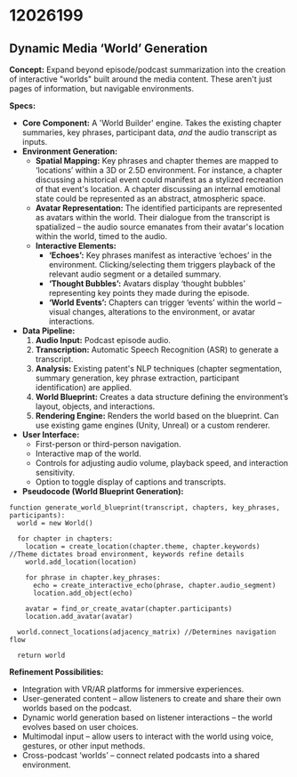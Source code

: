 # 12026199

## Dynamic Media ‘World’ Generation

**Concept:** Expand beyond episode/podcast summarization into the creation of interactive "worlds" built around the media content. These aren't just pages of information, but navigable environments.

**Specs:**

*   **Core Component:** A 'World Builder' engine. Takes the existing chapter summaries, key phrases, participant data, *and* the audio transcript as inputs.
*   **Environment Generation:**
    *   **Spatial Mapping:**  Key phrases and chapter themes are mapped to ‘locations’ within a 3D or 2.5D environment.  For instance, a chapter discussing a historical event could manifest as a stylized recreation of that event's location. A chapter discussing an internal emotional state could be represented as an abstract, atmospheric space.
    *   **Avatar Representation:** The identified participants are represented as avatars within the world.  Their dialogue from the transcript is spatialized – the audio source emanates from their avatar's location within the world, timed to the audio.
    *   **Interactive Elements:**
        *   **‘Echoes’:**  Key phrases manifest as interactive ‘echoes’ in the environment. Clicking/selecting them triggers playback of the relevant audio segment or a detailed summary.
        *   **‘Thought Bubbles’:**  Avatars display ‘thought bubbles’ representing key points they made during the episode.
        *   **‘World Events’:** Chapters can trigger ‘events’ within the world – visual changes, alterations to the environment, or avatar interactions.
*   **Data Pipeline:**
    1.  **Audio Input:** Podcast episode audio.
    2.  **Transcription:** Automatic Speech Recognition (ASR) to generate a transcript.
    3.  **Analysis:** Existing patent's NLP techniques (chapter segmentation, summary generation, key phrase extraction, participant identification) are applied.
    4.  **World Blueprint:** Creates a data structure defining the environment’s layout, objects, and interactions.
    5.  **Rendering Engine:** Renders the world based on the blueprint.  Can use existing game engines (Unity, Unreal) or a custom renderer.
*   **User Interface:**
    *   First-person or third-person navigation.
    *   Interactive map of the world.
    *   Controls for adjusting audio volume, playback speed, and interaction sensitivity.
    *   Option to toggle display of captions and transcripts.
*   **Pseudocode (World Blueprint Generation):**

```
function generate_world_blueprint(transcript, chapters, key_phrases, participants):
  world = new World()

  for chapter in chapters:
    location = create_location(chapter.theme, chapter.keywords) //Theme dictates broad environment, keywords refine details
    world.add_location(location)

    for phrase in chapter.key_phrases:
      echo = create_interactive_echo(phrase, chapter.audio_segment)
      location.add_object(echo)

    avatar = find_or_create_avatar(chapter.participants)
    location.add_avatar(avatar)

  world.connect_locations(adjacency_matrix) //Determines navigation flow

  return world
```

**Refinement Possibilities:**

*   Integration with VR/AR platforms for immersive experiences.
*   User-generated content – allow listeners to create and share their own worlds based on the podcast.
*   Dynamic world generation based on listener interactions – the world evolves based on user choices.
*   Multimodal input – allow users to interact with the world using voice, gestures, or other input methods.
*   Cross-podcast ‘worlds’ – connect related podcasts into a shared environment.